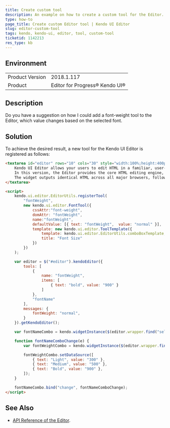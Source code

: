 ```yaml
---
title: Create custom tool
description: An example on how to create a custom tool for the Editor.
type: how-to
page_title: Create custom Editor tool | Kendo UI Editor
slug: editor-custom-tool
tags: kendo, kendo-ui, editor, tool, custom-tool
ticketid: 1142213
res_type: kb
---
```


## Environment
<table>
	<tr>
		<td>Product Version</td>
		<td>2018.1.117</td>
	</tr>
	<tr>
		<td>Product</td>
		<td>Editor for Progress® Kendo UI®</td>
	</tr>
</table>


## Description

Do you have a suggestion on how I could add a font-weight tool to the Editor, which value changes based on the selected font.

## Solution

To achieve the desired result, a new tool for the Kendo UI Editor is registered as follows:

```html
<textarea id="editor" rows="10" cols="30" style="width:100%;height:400px">
    Kendo UI Editor allows your users to edit HTML in a familiar, user-friendly way.<br>
    In this version, the Editor provides the core HTML editing engine, which includes basic text formatting, hyperlinks, lists, and image handling.
    The widget outputs identical HTML across all major browsers, follows accessibility standards and provides API for content manipulation.
</textarea>

<script>
    kendo.ui.editor.EditorUtils.registerTool(
        "fontWeight",
        new kendo.ui.editor.FontTool({
            cssAttr:"font-weight",
            domAttr: "fontWeight",
            name:"fontWeight",
            defaultValue: [{ text: "fontWeight",  value: "normal" }],
            template: new kendo.ui.editor.ToolTemplate({
                template: kendo.ui.editor.EditorUtils.comboBoxTemplate,
                title: "Font Size"
            })
        })
    );

    var editor = $("#editor").kendoEditor({
        tools: [
            {
                name: "fontWeight",
                items: [
                    { text: "bold", value: "900" }
                ]
            },
            "fontName"
        ],
        messages: {
            fontWeight: "normal",
        }
    }).getKendoEditor();

    var fontNameCombo = kendo.widgetInstance($(editor.wrapper.find("select.k-fontName")[0]));

    function fontNameComboChange(e) {
        var fontWeightCombo = kendo.widgetInstance($(editor.wrapper.find("select.k-fontWeight")[0]));

        fontWeightCombo.setDataSource([
            { text: "Light", value: "300" },
            { text: "Medium", value: "500" },
            { text: "Bold", value: "900" },
        ]);
    }

    fontNameCombo.bind("change", fontNameComboChange);
</script>
```

## See Also
* [API Reference of the Editor](https://docs.telerik.com/kendo-ui/api/javascript/ui/editor).
